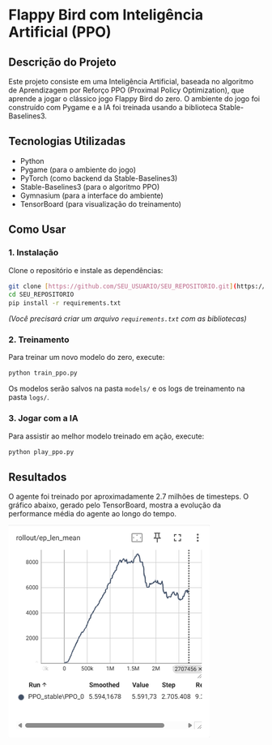 # Flappy Bird com Inteligência Artificial (PPO)

## Descrição do Projeto

Este projeto consiste em uma Inteligência Artificial, baseada no algoritmo de Aprendizagem por Reforço PPO (Proximal Policy Optimization), que aprende a jogar o clássico jogo Flappy Bird do zero. O ambiente do jogo foi construído com Pygame e a IA foi treinada usando a biblioteca Stable-Baselines3.

## Tecnologias Utilizadas
* Python
* Pygame (para o ambiente do jogo)
* PyTorch (como backend da Stable-Baselines3)
* Stable-Baselines3 (para o algoritmo PPO)
* Gymnasium (para a interface do ambiente)
* TensorBoard (para visualização do treinamento)

## Como Usar

### 1. Instalação
Clone o repositório e instale as dependências:
```bash
git clone [https://github.com/SEU_USUARIO/SEU_REPOSITORIO.git](https://github.com/SEU_USUARIO/SEU_REPOSITORIO.git)
cd SEU_REPOSITORIO
pip install -r requirements.txt 
```
*(Você precisará criar um arquivo `requirements.txt` com as bibliotecas)*

### 2. Treinamento
Para treinar um novo modelo do zero, execute:
```bash
python train_ppo.py
```
Os modelos serão salvos na pasta `models/` e os logs de treinamento na pasta `logs/`.

### 3. Jogar com a IA
Para assistir ao melhor modelo treinado em ação, execute:
```bash
python play_ppo.py
```

## Resultados
O agente foi treinado por aproximadamente 2.7 milhões de timesteps. O gráfico abaixo, gerado pelo TensorBoard, mostra a evolução da performance média do agente ao longo do tempo.

![alt text](image-1.png)